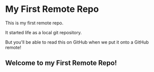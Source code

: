 # My First Remote Repo

This is my first remote repo.

It started life as a local git repository.

But you'll be able to read this on GitHub when we put it onto a GitHub remote!

## Welcome to my First Remote Repo!
